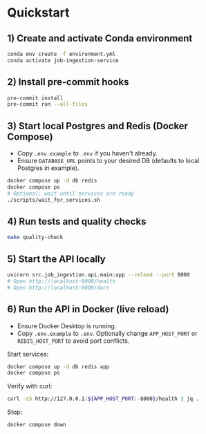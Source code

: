 # Quickstart

## 1) Create and activate Conda environment
```bash
conda env create -f environment.yml
conda activate job-ingestion-service
```

## 2) Install pre-commit hooks
```bash
pre-commit install
pre-commit run --all-files
```

## 3) Start local Postgres and Redis (Docker Compose)
- Copy `.env.example` to `.env` if you haven't already.
- Ensure `DATABASE_URL` points to your desired DB (defaults to local Postgres in example).

```bash
docker compose up -d db redis
docker compose ps
# Optional: wait until services are ready
./scripts/wait_for_services.sh
```

## 4) Run tests and quality checks
```bash
make quality-check
```

## 5) Start the API locally
```bash
uvicorn src.job_ingestion.api.main:app --reload --port 8000
# Open http://localhost:8000/health
# Open http://localhost:8000/docs
```

## 6) Run the API in Docker (live reload)
- Ensure Docker Desktop is running.
- Copy `.env.example` to `.env`. Optionally change `APP_HOST_PORT` or `REDIS_HOST_PORT` to avoid port conflicts.

Start services:

```bash
docker compose up -d db redis app
docker compose ps
```

Verify with curl:

```bash
curl -sS http://127.0.0.1:${APP_HOST_PORT:-8000}/health | jq .
```

Stop:

```bash
docker compose down
```
